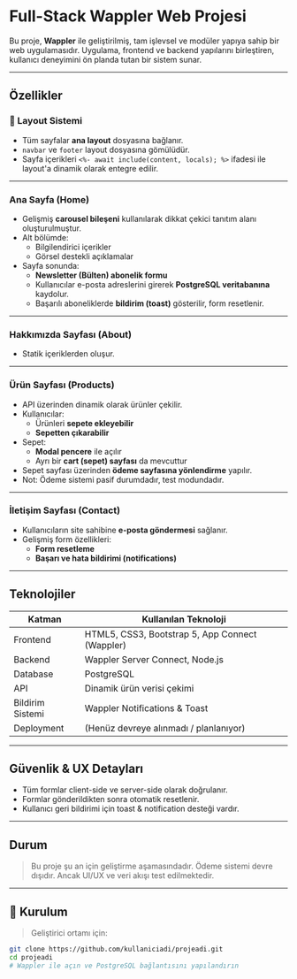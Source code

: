# Full-Stack Wappler Web Projesi

Bu proje, **Wappler** ile geliştirilmiş, tam işlevsel ve modüler yapıya sahip bir web uygulamasıdır. Uygulama, frontend ve backend yapılarını birleştiren, kullanıcı deneyimini ön planda tutan bir sistem sunar.

---

## Özellikler

### 🔧 Layout Sistemi
- Tüm sayfalar **ana layout** dosyasına bağlanır.
- `navbar` ve `footer` layout dosyasına gömülüdür.
- Sayfa içerikleri `<%- await include(content, locals); %>` ifadesi ile layout'a dinamik olarak entegre edilir.

---

### Ana Sayfa (Home)
- Gelişmiş **carousel bileşeni** kullanılarak dikkat çekici tanıtım alanı oluşturulmuştur.
- Alt bölümde:
  - Bilgilendirici içerikler
  - Görsel destekli açıklamalar
- Sayfa sonunda:
  - **Newsletter (Bülten) abonelik formu**
  - Kullanıcılar e-posta adreslerini girerek **PostgreSQL veritabanına** kaydolur.
  - Başarılı aboneliklerde **bildirim (toast)** gösterilir, form resetlenir.

---

### Hakkımızda Sayfası (About)
- Statik içeriklerden oluşur.

---

### Ürün Sayfası (Products)
- API üzerinden dinamik olarak ürünler çekilir.
- Kullanıcılar:
  - Ürünleri **sepete ekleyebilir**
  - **Sepetten çıkarabilir**
- Sepet:
  - **Modal pencere** ile açılır
  - Ayrı bir **cart (sepet) sayfası** da mevcuttur
- Sepet sayfası üzerinden **ödeme sayfasına yönlendirme** yapılır.
- Not: Ödeme sistemi pasif durumdadır, test modundadır.

---

### İletişim Sayfası (Contact)
- Kullanıcıların site sahibine **e-posta göndermesi** sağlanır.
- Gelişmiş form özellikleri:
  - **Form resetleme**
  - **Başarı ve hata bildirimi (notifications)**

---

## Teknolojiler

| Katman | Kullanılan Teknoloji |
|--------|-----------------------|
| Frontend | HTML5, CSS3, Bootstrap 5, App Connect (Wappler) |
| Backend | Wappler Server Connect, Node.js |
| Database | PostgreSQL |
| API | Dinamik ürün verisi çekimi |
| Bildirim Sistemi | Wappler Notifications & Toast |
| Deployment | (Henüz devreye alınmadı / planlanıyor) |

---

## Güvenlik & UX Detayları
- Tüm formlar client-side ve server-side olarak doğrulanır.
- Formlar gönderildikten sonra otomatik resetlenir.
- Kullanıcı geri bildirimi için toast & notification desteği vardır.

---

## Durum
> Bu proje şu an için geliştirme aşamasındadır. Ödeme sistemi devre dışıdır. Ancak UI/UX ve veri akışı test edilmektedir.

---

## 📁 Kurulum

> Geliştirici ortamı için:

```bash
git clone https://github.com/kullaniciadi/projeadi.git
cd projeadi
# Wappler ile açın ve PostgreSQL bağlantısını yapılandırın
